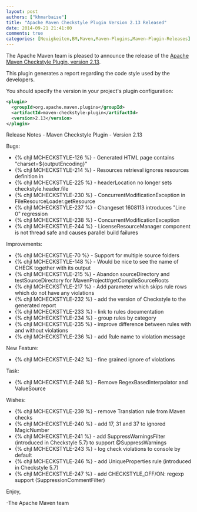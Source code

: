 ```yaml
---
layout: post
authors: ["khmarbaise"]
title: "Apache Maven Checkstyle Plugin Version 2.13 Released"
date: 2014-09-21 21:41:00
comments: true
categories: [Neuigkeiten,BM,Maven,Maven-Plugins,Maven-Plugin-Releases]
---
```

The Apache Maven team is pleased to announce the release of the 
[Apache Maven Checkstyle Plugin, version 2.13](https://maven.apache.org/plugins/maven-checkstyle-plugin/).

This plugin generates a report regarding the code style used by the 
developers.

You should specify the version in your project's plugin configuration:

``` xml
<plugin>
  <groupId>org.apache.maven.plugins</groupId>
  <artifactId>maven-checkstyle-plugin</artifactId>
  <version>2.13</version>
</plugin>
```

<!-- more -->

Release Notes - Maven Checkstyle Plugin - Version 2.13

Bugs:

 * {% chjl MCHECKSTYLE-126 %} - Generated HTML page contains "charset=${outputEncoding}"
 * {% chjl MCHECKSTYLE-214 %} - Resources retrieval ignores resources definition in <build>
 * {% chjl MCHECKSTYLE-225 %} - headerLocation no longer sets checkstyle.header.file
 * {% chjl MCHECKSTYLE-230 %} - ConcurrentModificationException in FileResourceLoader.getResource
 * {% chjl MCHECKSTYLE-237 %} - Changeset 1608113 introduces "Line 0" regression
 * {% chjl MCHECKSTYLE-238 %} - ConcurrentModificationException
 * {% chjl MCHECKSTYLE-244 %} - LicenseResourceManager component is not thread safe and causes parallel build failures

Improvements:

 * {% chjl MCHECKSTYLE-70 %} - Support for multiple source folders
 * {% chjl MCHECKSTYLE-148 %} - Would be nice to see the name of CHECK together with its output
 * {% chjl MCHECKSTYLE-215 %} - Abandon sourceDirectory and testSourceDirectory for MavenProject#getCompileSourceRoots
 * {% chjl MCHECKSTYLE-217 %} - Add parameter which skips rule rows which do not have any violations
 * {% chjl MCHECKSTYLE-232 %} - add the version of Checkstyle to the generated report
 * {% chjl MCHECKSTYLE-233 %} - link to rules documentation
 * {% chjl MCHECKSTYLE-234 %} - group rules by category
 * {% chjl MCHECKSTYLE-235 %} - improve difference between rules with and without violations
 * {% chjl MCHECKSTYLE-236 %} - add Rule name to violation message

New Feature:

 * {% chjl MCHECKSTYLE-242 %} - fine grained ignore of violations

Task:

 * {% chjl MCHECKSTYLE-248 %} - Remove RegexBasedInterpolator and ValueSource

Wishes:

 * {% chjl MCHECKSTYLE-239 %} - remove Translation rule from Maven checks
 * {% chjl MCHECKSTYLE-240 %} - add 17, 31 and 37 to ignored MagicNumber
 * {% chjl MCHECKSTYLE-241 %} - add SuppressWarningsFilter (introduced in Checkstyle 5.7) to support @SuppressWarnings
 * {% chjl MCHECKSTYLE-243 %} - log check violations to console by default
 * {% chjl MCHECKSTYLE-246 %} - add UniqueProperties rule (introduced in Checkstyle 5.7)
 * {% chjl MCHECKSTYLE-247 %} - add CHECKSTYLE_OFF/ON: regexp support (SuppressionCommentFilter)

Enjoy,

-The Apache Maven team
